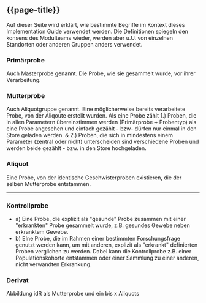 ## {{page-title}}

Auf dieser Seite wird erklärt, wie bestimmte Begriffe im Kontext dieses Implementation Guide verwendet werden. Die Definitionen spiegeln den konsens des Modulteams wieder, werden aber u.U. von einzelnen Standorten oder anderen Gruppen anders verwendet.

### Primärprobe

Auch Masterprobe genannt.
Die Probe, wie sie gesammelt wurde, vor ihrer Verarbeitung.

### Mutterprobe

Auch Aliquotgruppe genannt.
Eine möglicherweise bereits verarbeitete Probe, von der Aliqoute erstellt wurden.
Als eine Probe zählt 
1.) Proben, die in allen Parametern übereinstimmen werden (Primärprobe + Probentyp) als eine Probe angesehen und einfach gezählt - bzw- dürfen nur einmal in den Store geladen werden. & 
2.) Proben, die sich in mindestens einem Parameter (zentral oder nicht) unterscheiden sind verschiedene Proben und werden beide gezählt - bzw. in den Store hochgeladen. 

### Aliquot

Eine Probe, von der identische Geschwisterproben existieren, die der selben Mutterprobe entstammen.

------

### Kontrollprobe

- a) Eine Probe, die explizit als "gesunde" Probe zusammen mit einer "erkrankten" Probe gesammelt wurde, z.B. gesundes Gewebe neben erkranktem Gewebe.
- b) EIne Probe, die im Rahmen einer bestimmten Forschungsfrage genutzt werden kann, um mit anderen, explizit als "erkrankt" definierten Proben verglichen zu werden. Dabei kann die Kontrollprobe z.B. einer Populationskohorte entstammen oder einer Sammlung zu einer anderen, nicht verwandten Erkrankung.

### Derivat
Abbildung idR als Mutterprobe und ein bis x Aliquots
